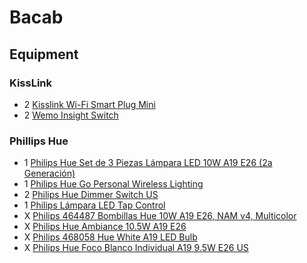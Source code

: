 # Bacab

## Equipment

### KissLink

- 2 [Kisslink Wi-Fi Smart Plug Mini](https://www.amazon.com.mx/gp/product/B06XKB6P72)
- 2 [Wemo Insight Switch](https://www.amazon.com.mx/gp/product/B01DBXNYCS)

### Phillips Hue

- 1 [Philips Hue Set de 3 Piezas Lámpara LED 10W A19 E26 (2a Generación)](https://www.amazon.com.mx/Philips-Hue-Piezas-Lámpara-Generación/dp/B016H0QSGG)
- 1 [Philips Hue Go Personal Wireless Lighting](https://www.amazon.com.mx/gp/product/B00UVHAC1O)
- 2 [Philips Hue Dimmer Switch US](https://www.amazon.com.mx/Philips-Hue-Dimmer-Switch-US/dp/B0167Z0P3I)
- 1 [Philips Lámpara LED Tap Control](https://www.amazon.com.mx/Philips-Lámpara-LED-Tap-Control/dp/B018Z28KQA/)
- X [Philips 464487 Bombillas Hue 10W A19 E26, NAM v4, Multicolor](https://www.amazon.com.mx/Philips-464487-Bombillas-Hue-Multicolor/dp/B01M9AU8MB)
- X [Philips Hue Ambiance 10.5W A19 E26](https://www.amazon.com.mx/Philips-Hue-Ambiance-10-5W-A19/dp/B01F6T4R0S)
- X [Philips 468058 Hue White A19 LED Bulb](https://www.amazon.com.mx/Philips-468058-Hue-White-Bulb/dp/B01M1S6I1Y)
- X [Philips Hue Foco Blanco Individual A19 9.5W E26 US](https://www.amazon.com.mx/Philips-Foco-Blanco-Individual-9-5W/dp/B016AEHUQ6)
